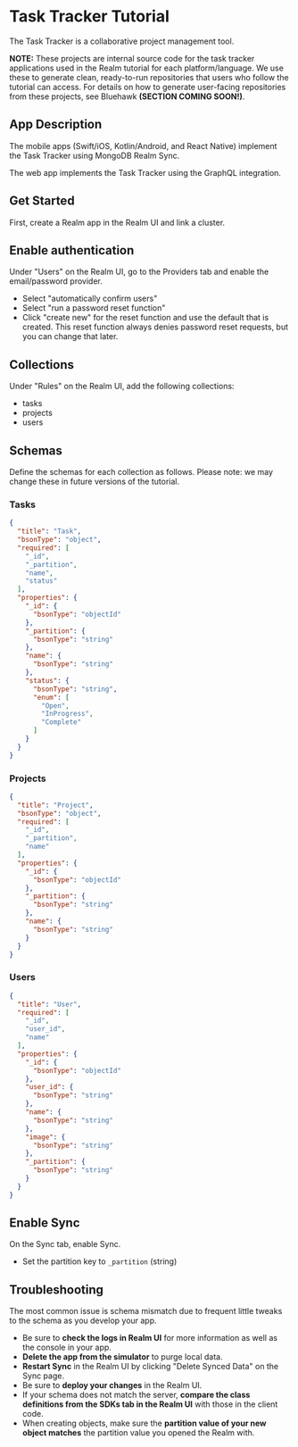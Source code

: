 # Task Tracker Tutorial

The Task Tracker is a collaborative project management tool.

**NOTE:** These projects are internal source code for the task tracker applications used in the Realm tutorial for each platform/language. We use these to generate clean, ready-to-run repositories that users who follow the tutorial can access. For details on how to generate user-facing repositories from these projects, see Bluehawk **(SECTION COMING SOON!)**.
## App Description

The mobile apps (Swift/iOS, Kotlin/Android, and React Native) implement the Task Tracker using MongoDB Realm Sync.

The web app implements the Task Tracker using the GraphQL integration.

## Get Started

First, create a Realm app in the Realm UI and link a cluster.

## Enable authentication

Under "Users" on the Realm UI, go to the Providers tab and enable the email/password provider.

- Select "automatically confirm users"
- Select "run a password reset function"
- Click "create new" for the reset function and use the default that is created. This reset function always denies password reset requests, but you can change that later.

## Collections

Under "Rules" on the Realm UI, add the following collections:
- tasks
- projects
- users

## Schemas

Define the schemas for each collection as follows. Please note: we may change these in future versions of the tutorial.

### Tasks

```json
{
  "title": "Task",
  "bsonType": "object",
  "required": [
    "_id",
    "_partition",
    "name",
    "status"
  ],
  "properties": {
    "_id": {
      "bsonType": "objectId"
    },
    "_partition": {
      "bsonType": "string"
    },
    "name": {
      "bsonType": "string"
    },
    "status": {
      "bsonType": "string",
      "enum": [
        "Open",
        "InProgress",
        "Complete"
      ]
    }
  }
}
```

### Projects

```json
{
  "title": "Project",
  "bsonType": "object",
  "required": [
    "_id",
    "_partition",
    "name"
  ],
  "properties": {
    "_id": {
      "bsonType": "objectId"
    },
    "_partition": {
      "bsonType": "string"
    },
    "name": {
      "bsonType": "string"
    }
  }
}
```

### Users

```json
{
  "title": "User",
  "required": [
    "_id",
    "user_id",
    "name"
  ],
  "properties": {
    "_id": {
      "bsonType": "objectId"
    },
    "user_id": {
      "bsonType": "string"
    },
    "name": {
      "bsonType": "string"
    },
    "image": {
      "bsonType": "string"
    },
    "_partition": {
      "bsonType": "string"
    }
  }
}
```

## Enable Sync

On the Sync tab, enable Sync.

- Set the partition key to `_partition` (string)

## Troubleshooting

The most common issue is schema mismatch due to frequent little tweaks to the
schema as you develop your app.

- Be sure to **check the logs in Realm UI** for more information as well as the console in your app.
- **Delete the app from the simulator** to purge local data.
- **Restart Sync** in the Realm UI by clicking "Delete Synced Data" on the Sync page.
- Be sure to **deploy your changes** in the Realm UI.
- If your schema does not match the server, **compare the class definitions from the SDKs tab in the Realm UI** with those in the client code.
- When creating objects, make sure the **partition value of your new object matches** the partition value you opened the Realm with.
